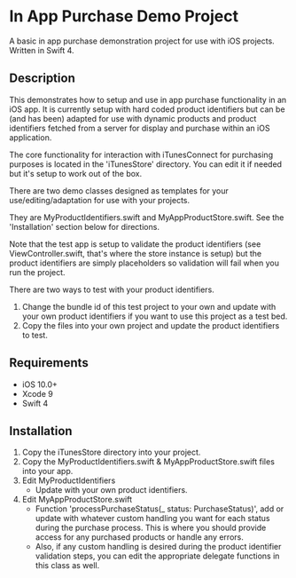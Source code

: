 # In App Purchase Demo Project

A basic in app purchase demonstration project for use with iOS projects. Written in Swift 4.

## Description

This demonstrates how to setup and use in app purchase functionality in an iOS app. It is currently setup with hard coded product identifiers but can be (and has been) adapted for use with dynamic products and product identifiers fetched from a server for display and purchase within an iOS application.

The core functionality for interaction with iTunesConnect for purchasing purposes is located in the 'iTunesStore' directory. You can edit it if needed but it's setup to work out of the box.

There are two demo classes designed as templates for your use/editing/adaptation for use with your projects. 

They are MyProductIdentifiers.swift and MyAppProductStore.swift. See the 'Installation' section below for directions.

Note that the test app is setup to validate the product identifiers (see ViewController.swift, that's where the store instance is setup) but the product identifiers are simply placeholders so validation will fail when you run the project. 

There are two ways to test with your product identifiers.
1. Change the bundle id of this test project to your own and update with your own product identifiers if you want to use this project as a test bed.
2. Copy the files into your own project and update the product identifiers to test.


## Requirements

- iOS 10.0+
- Xcode 9
- Swift 4

## Installation

 1. Copy the iTunesStore directory into your project.
 2. Copy the MyProductIdentifiers.swift & MyAppProductStore.swift files into your app.
 3. Edit MyProductIdentifiers
     - Update with your own product identifiers.
 4. Edit MyAppProductStore.swift
     - Function 'processPurchaseStatus(_ status: PurchaseStatus)', add or update with whatever custom handling you want for each status during the purchase process. This is where you should provide access for any purchased products or handle any errors. 
     - Also, if any custom handling is desired during the product identifier validation steps, you can edit the appropriate delegate functions in this class as well.

